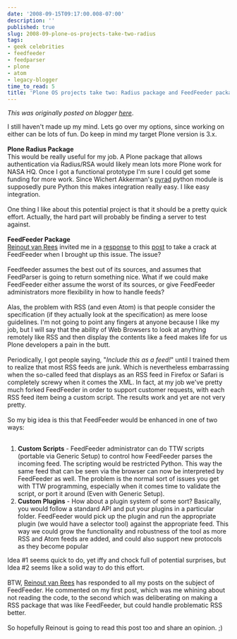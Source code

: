 ```yaml
---
date: '2008-09-15T09:17:00.008-07:00'
description: ''
published: true
slug: 2008-09-plone-os-projects-take-two-radius
tags:
- geek celebrities
- feedfeeder
- feedparser
- plone
- atom
- legacy-blogger
time_to_read: 5
title: 'Plone OS projects take two: Radius package and FeedFeeder package'
---
```


*This was originally posted on blogger [here](https://pydanny.blogspot.com/2008/09/plone-os-projects-take-two-radius.html)*.

I still haven't made up my mind.  Lets go over my options, since working on either can be lots of fun.  Do keep in mind my target Plone version is 3.x.<br /><br /><span style="font-weight: bold;">Plone Radius Package</span><br />This would be really useful for my job.  A Plone package that allows authentication via Radius/RSA would likely mean lots more Plone work for NASA HQ.  Once I got a functional prototype I'm sure I could get some funding for more work.  Since Wichert Akkerman's <a href="http://www.wiggy.net/code/pyrad/">pyrad</a> python module is supposedly pure Python this makes integration really easy.  I like easy integration.<br /><br />One thing I like about this potential project is that it should be a pretty quick effort.  Actually, the hard part will probably be finding a server to test against.<br /><br /><span style="font-weight: bold;">FeedFeeder Package</span><br /><span class="highlightedSearchTerm"><a href="http://vanrees.org/">Reinout</a></span><a href="http://vanrees.org/"> <span class="highlightedSearchTerm">van</span> <span class="highlightedSearchTerm">Rees</span></a> invited me in a <a href="https://www.blogger.com/comment.g?blogID=4477131926658044957&amp;postID=2983369878163019663">response</a> to this <a href="http://pydanny.blogspot.com/2008/09/some-ideas-for-open-source-plone.html">post</a> to take a crack at FeedFeeder when I brought up this issue.   The issue?<br /><br />Feedfeeder assumes the best out of its sources, and assumes that FeedParser is going to return something nice.  What if we could make FeedFeeder either assume the worst of its sources, or give FeedFeeder administrators more flexibility in how to handle feeds?<br /><span class="highlightedSearchTerm"></span><br />Alas, the problem with RSS (and even Atom) is that people consider the specification (if they actually look at the specification) as mere loose guidelines.  I'm not going to point any fingers at anyone because I like my job, but I will say that the ability of Web Browsers to look at anything remotely like RSS and then display the contents like a feed makes life for us Plone developers a pain in the butt.<br /><br />Periodically, I got people saying, "<span style="font-style: italic;">Include this as a feed!</span>" until I trained them to realize that most RSS feeds are junk.  Which is nevertheless embarrassing when the so-called feed that displays as an RSS feed in Firefox or Safari is completely screwy when it comes the XML.  In fact, at my job we've pretty much forked FeedFeeder in order to support customer requests, with each RSS feed item being a custom script.  The results work and yet are not very pretty.<br /><br />So my big idea is this that FeedFeeder would be enhanced in one of two ways:<br /><br /><ol><li><span style="font-weight: bold;">Custom Scripts</span> - FeedFeeder administrator can do TTW scripts (portable via Generic Setup) to control how FeedFeeder parses the incoming feed.  The scripting would be restricted Python.  This way the same feed that can be seen via the browser can now be interpreted by FeedFeeder as well.  The problem is the normal sort of issues you get with TTW programming, especially when it comes time to validate the script, or port it around (Even with Generic Setup).<br /></li><li><span style="font-weight: bold;">Custom Plugins</span> - How about a plugin system of some sort?  Basically, you would follow a standard API and put your plugins in a particular folder.  FeedFeeder would pick up the plugin and run the appropriate plugin (we would have a selector tool) against the appropriate feed.  This way we could grow the functionality and robustness of the tool as more RSS and Atom feeds are added, and could also support new protocols as they become popular</li></ol>Idea #1 seems quick to do, yet iffy and chock full of potential surprises, but Idea #2 seems like a solid way to do this effort.<br /><br /><span class="highlightedSearchTerm">BTW,  <a href="http://vanrees.org/">Reinout</a></span><a href="http://vanrees.org/"> <span class="highlightedSearchTerm">van</span> <span class="highlightedSearchTerm">Rees</span></a> has responded to all my posts on the subject of FeedFeeder. He commented on my first post, which was me whining about not reading the code, to the second which was deliberating on making a RSS package that was like FeedFeeder, but could handle problematic RSS better.<br /><br />So hopefully Reinout is going to read this post too and share an opinion. ;)